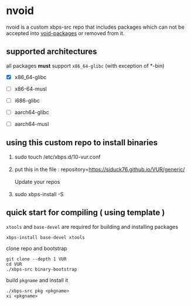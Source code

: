 
# nvoid
nvoid is a custom xbps-src repo that includes packages which can not be accepted into [void-packages](https://github.com/void-linux/void-packages/) or removed from it. 

## supported architectures
all packages **must** support `x86_64-glibc` (with exception of *-bin)
- [X] x86_64-glibc
- [ ] x86-64-musl
- [ ] i686-glibc
- [ ] aarch64-glibc
- [ ] aarch64-musl


## using this custom repo to install binaries 

1. sudo touch /etc/xbps.d/10-vur.conf <br><br>
2. put this in the file : repository=https://siduck76.github.io/VUR/generic/ <br><br>
Update your repos<br><br>
3. sudo xbps-install -S


## quick start for compiling ( using template )
`xtools` and `base-devel` are required for building and installing packages
```
xbps-install base-devel xtools
```
clone repo and bootstrap
```
git clone --depth 1 VUR
cd VUR
./xbps-src binary-bootstrap
```
build `pkgname` and install it
```
./xbps-src pkg <pkgname>
xi <pkgname>
````
